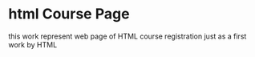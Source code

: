 # html Course Page

this work represent web page of HTML course registration just as a first work by HTML
